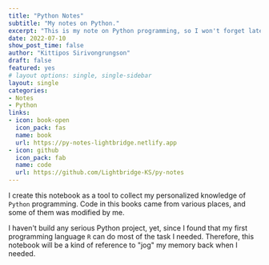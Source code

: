 ```yaml
---
title: "Python Notes"
subtitle: "My notes on Python."
excerpt: "This is my note on Python programming, so I won't forget later."
date: 2022-07-10
show_post_time: false
author: "Kittipos Sirivongrungson"
draft: false
featured: yes
# layout options: single, single-sidebar
layout: single
categories:
- Notes
- Python
links:
- icon: book-open
  icon_pack: fas
  name: book
  url: https://py-notes-lightbridge.netlify.app
- icon: github
  icon_pack: fab
  name: code
  url: https://github.com/Lightbridge-KS/py-notes
---
```


I create this notebook as a tool to collect my personalized knowledge of `Python` programming. Code in this books came from various places, and some of them was modified by me.

I haven't build any serious Python project, yet, since I found that my first programming language `R` can do most of the task I needed. Therefore, this notebook will be a kind of reference to "jog" my memory back when I needed.